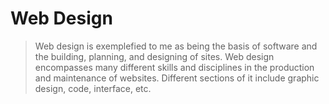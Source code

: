 # Web Design

>Web design is exemplefied to me as being the basis of software and the building, planning, and designing of sites.
Web design encompasses many different skills and disciplines in the production and maintenance of websites. 
Different sections of it include graphic design, code, interface, etc.
